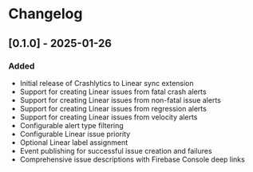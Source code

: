 # Changelog

## [0.1.0] - 2025-01-26

### Added
- Initial release of Crashlytics to Linear sync extension
- Support for creating Linear issues from fatal crash alerts
- Support for creating Linear issues from non-fatal issue alerts
- Support for creating Linear issues from regression alerts
- Support for creating Linear issues from velocity alerts
- Configurable alert type filtering
- Configurable Linear issue priority
- Optional Linear label assignment
- Event publishing for successful issue creation and failures
- Comprehensive issue descriptions with Firebase Console deep links